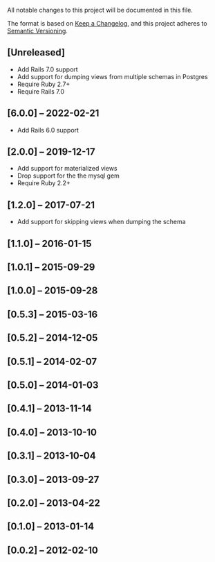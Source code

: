 All notable changes to this project will be documented in this file.

The format is based on [Keep a Changelog](https://keepachangelog.com/en/1.1.0/),
and this project adheres to [Semantic Versioning](https://semver.org/spec/v2.0.0.html).

## [Unreleased]

- Add Rails 7.0 support
- Add support for dumping views from multiple schemas in Postgres
- Require Ruby 2.7+
- Require Rails 7.0

## [6.0.0] – 2022-02-21

- Add Rails 6.0 support

## [2.0.0] – 2019-12-17

- Add support for materialized views
- Drop support for the the mysql gem
- Require Ruby 2.2+

## [1.2.0] – 2017-07-21

- Add support for skipping views when dumping the schema

## [1.1.0] – 2016-01-15

## [1.0.1] – 2015-09-29

## [1.0.0] – 2015-09-28

## [0.5.3] – 2015-03-16

## [0.5.2] – 2014-12-05

## [0.5.1] – 2014-02-07

## [0.5.0] – 2014-01-03

## [0.4.1] – 2013-11-14

## [0.4.0] – 2013-10-10

## [0.3.1] – 2013-10-04

## [0.3.0] – 2013-09-27

## [0.2.0] – 2013-04-22

## [0.1.0] – 2013-01-14

## [0.0.2] – 2012-02-10

